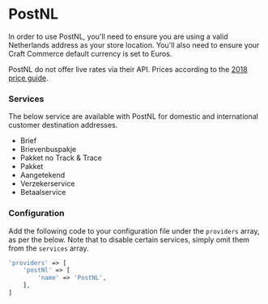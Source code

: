 # PostNL
In order to use PostNL, you'll need to ensure you are using a valid Netherlands address as your store location. You'll also need to ensure your Craft Commerce default currency is set to Euros.

PostNL do not offer live rates via their API. Prices according to the [2018 price guide](http://www.postnl.nl/Images/Postal-Rates-sheet-january-2016-PostNL_tcm10-71860.pdf).

### Services
The below service are available with PostNL for domestic and international customer destination addresses.

- Brief
- Brievenbuspakje
- Pakket no Track & Trace
- Pakket
- Aangetekend
- Verzekerservice
- Betaalservice

### Configuration
Add the following code to your configuration file under the `providers` array, as per the below. Note that to disable certain services, simply omit them from the `services` array.

```php
'providers' => [
    'postNl' => [
        'name' => 'PostNL',
    ],
]
```